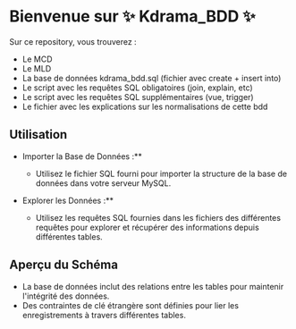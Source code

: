 # Bienvenue sur ✨ Kdrama_BDD ✨

Sur ce repository, vous trouverez :

  - Le MCD
  - Le MLD
  - La base de données kdrama_bdd.sql (fichier avec create + insert into)
  - Le script avec les requêtes SQL obligatoires (join, explain, etc)
  - Le script avec les requêtes SQL supplémentaires (vue, trigger)
  - Le fichier avec les explications sur les normalisations de cette bdd

## Utilisation

  - Importer la Base de Données :**
    - Utilisez le fichier SQL fourni pour importer la structure de la base de données dans votre serveur MySQL.

  - Explorer les Données :**
    - Utilisez les requêtes SQL fournies dans les fichiers des différentes requêtes pour explorer et récupérer des informations depuis différentes tables.

## Aperçu du Schéma

- La base de données inclut des relations entre les tables pour maintenir l'intégrité des données.
- Des contraintes de clé étrangère sont définies pour lier les enregistrements à travers différentes tables.
